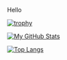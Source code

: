 Hello

[![trophy](https://github-profile-trophy.vercel.app/?username=Zechst&theme=onedark)](https://github.com/Zechst/github-profile-trophy)

[![My GitHub Stats](https://github-readme-stats.vercel.app/api/?username=Zechst&count_private=true&theme=noctis_minimus&showicons=true)]()

[![Top Langs](https://github-readme-stats.vercel.app/api/top-langs/?username=Zechst&count_private=true&show_icons=true&theme=noctis_minimus&layout=compact)](https://github.com/Zechst/github-readme-stats)





